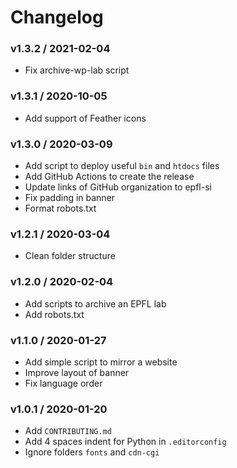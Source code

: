 Changelog
=========

### v1.3.2 / 2021-02-04

  - Fix archive-wp-lab script

### v1.3.1 / 2020-10-05

  - Add support of Feather icons

### v1.3.0 / 2020-03-09

  - Add script to deploy useful `bin` and `htdocs` files
  - Add GitHub Actions to create the release
  - Update links of GitHub organization to epfl-si
  - Fix padding in banner
  - Format robots.txt

### v1.2.1 / 2020-03-04

  - Clean folder structure

### v1.2.0 / 2020-02-04

  - Add scripts to archive an EPFL lab
  - Add robots.txt

### v1.1.0 / 2020-01-27

  - Add simple script to mirror a website
  - Improve layout of banner
  - Fix language order

### v1.0.1 / 2020-01-20

  - Add `CONTRIBUTING.md`
  - Add 4 spaces indent for Python in `.editorconfig`
  - Ignore folders `fonts` and `cdn-cgi`
